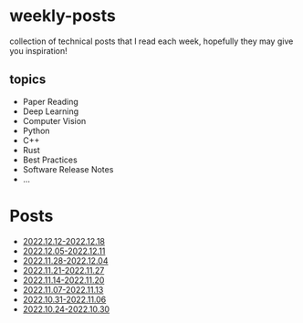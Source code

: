 # weekly-posts
collection of technical posts that I read each week, hopefully they may give you inspiration!

## topics
+ Paper Reading
+ Deep Learning
+ Computer Vision
+ Python
+ C++
+ Rust
+ Best Practices
+ Software Release Notes
+ ...

# Posts 
+ [2022.12.12-2022.12.18](./2022/2022.12.12-2022.12.18.md)
+ [2022.12.05-2022.12.11](./2022/2022.12.05-2022.12.11.md)
+ [2022.11.28-2022.12.04](./2022/2022.11.28-2022.12.04.md)
+ [2022.11.21-2022.11.27](./2022/2022.11.21-2022.11.28.md)
+ [2022.11.14-2022.11.20](./2022/2022.11.14-2022.11.20.md)
+ [2022.11.07-2022.11.13](./2022/2022.11.07-2022.11.13.md)
+ [2022.10.31-2022.11.06](./2022/2022.10.31-2022.11.06.md)
+ [2022.10.24-2022.10.30](./2022/2022.10.24-2022.10.30.md)
